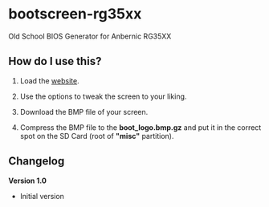# bootscreen-rg35xx
Old School BIOS Generator for Anbernic RG35XX

## How do I use this?

1. Load the [website](https://xquader.github.io/bootscreen-rg35xx/).

2. Use the options to tweak the screen to your liking.

3. Download the BMP file of your screen.

4. Compress the BMP file to the **boot_logo.bmp.gz** and put it in the correct spot on the SD Card (root of **"misc"** partition).


## Changelog

**Version 1.0**

* Initial version
